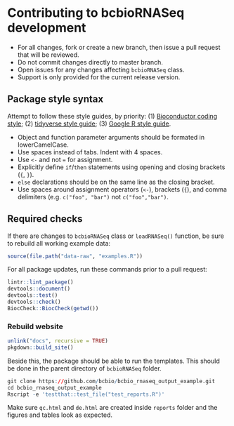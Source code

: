 # Contributing to bcbioRNASeq development

- For all changes, fork or create a new branch, then issue a pull request that will be reviewed.
- Do not commit changes directly to master branch.
- Open issues for any changes affecting `bcbioRNASeq` class.
- Support is only provided for the current release version.


## Package style syntax

Attempt to follow these style guides, by priority: (1) [Bioconductor coding style](https://www.bioconductor.org/developers/how-to/coding-style/); (2) [tidyverse style guide](http://style.tidyverse.org); (3) [Google R style guide](https://google.github.io/styleguide/Rguide.xml).

- Object and function parameter arguments should be formated in lowerCamelCase.
- Use spaces instead of tabs. Indent with 4 spaces.
- Use `<-` and not `=` for assignment.
- Explicitly define `if`/`then` statements using opening and closing brackets (`{`, `}`).
- `else` declarations should be on the same line as the closing bracket.
- Use spaces around assignment operators (`<-`), brackets (`{`), and comma delimiters (e.g. `c("foo", "bar")` not `c("foo","bar")`.


## Required checks

If there are changes to `bcbioRNASeq` class or `loadRNASeq()` function, be sure to rebuild all working example data:

```r
source(file.path("data-raw", "examples.R"))
```

For all package updates, run these commands prior to a pull request:

```r
lintr::lint_package()
devtools::document()
devtools::test()
devtools::check()
BiocCheck::BiocCheck(getwd())
```

### Rebuild website

```r
unlink("docs", recursive = TRUE)
pkgdown::build_site()
```

Beside this, the package should be able to run the templates. This should be
done in the parent directory of `bcbioRNASeq` folder.

```r
git clone https://github.com/bcbio/bcbio_rnaseq_output_example.git
cd bcbio_rnaseq_output_example
Rscript -e 'testthat::test_file("test_reports.R")'
```

Make sure `qc.html` and `de.html` are created inside `reports` folder and
the figures and tables look as expected.

